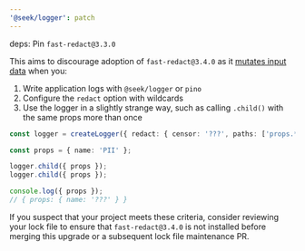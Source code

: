 ```yaml
---
'@seek/logger': patch
---
```


deps: Pin `fast-redact@3.3.0`

This aims to discourage adoption of `fast-redact@3.4.0` as it [mutates input data](https://github.com/davidmarkclements/fast-redact/pull/67#issuecomment-1991563646) when you:

1. Write application logs with `@seek/logger` or `pino`
2. Configure the `redact` option with wildcards
3. Use the logger in a slightly strange way, such as calling `.child()` with the same props more than once

```typescript
const logger = createLogger({ redact: { censor: '???', paths: ['props.*'] } });

const props = { name: 'PII' };

logger.child({ props });
logger.child({ props });

console.log({ props });
// { props: { name: '???' } }
```

If you suspect that your project meets these criteria, consider reviewing your lock file to ensure that `fast-redact@3.4.0` is not installed before merging this upgrade or a subsequent lock file maintenance PR.
